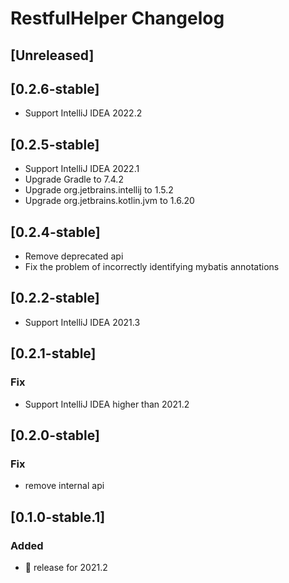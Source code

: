 <!-- Keep a Changelog guide -> https://keepachangelog.com -->

# RestfulHelper Changelog


## [Unreleased]
## [0.2.6-stable]
- Support IntelliJ IDEA 2022.2

## [0.2.5-stable]
- Support IntelliJ IDEA 2022.1
- Upgrade Gradle to 7.4.2
- Upgrade org.jetbrains.intellij to 1.5.2
- Upgrade org.jetbrains.kotlin.jvm to 1.6.20

## [0.2.4-stable]
- Remove deprecated api
- Fix the problem of incorrectly identifying mybatis annotations

## [0.2.2-stable]
- Support IntelliJ IDEA 2021.3

## [0.2.1-stable]
### Fix
- Support IntelliJ IDEA higher than 2021.2

## [0.2.0-stable]
### Fix
- remove internal api

## [0.1.0-stable.1]
### Added
- 🎉 release for 2021.2
